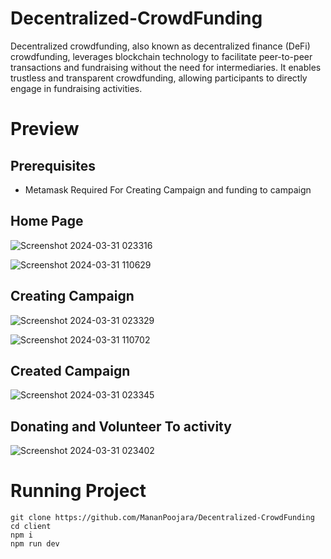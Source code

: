# Decentralized-CrowdFunding
  Decentralized crowdfunding, also known as decentralized finance (DeFi) crowdfunding, leverages blockchain technology to facilitate peer-to-peer transactions and fundraising without the need for intermediaries. It enables trustless and transparent crowdfunding, allowing participants to directly engage in fundraising activities.

# Preview

## Prerequisites
- Metamask Required For Creating Campaign and funding to campaign

## Home Page
![Screenshot 2024-03-31 023316](https://github.com/MananPoojara/Decentralized-CrowdFunding/assets/104253184/f347ef75-39e4-4baf-b3f4-bace964e9b82)

![Screenshot 2024-03-31 110629](https://github.com/MananPoojara/Decentralized-CrowdFunding/assets/104253184/e4ea033b-d1c9-45a1-ba6d-c81515658026)


## Creating Campaign 
![Screenshot 2024-03-31 023329](https://github.com/MananPoojara/Decentralized-CrowdFunding/assets/104253184/c973d47a-f40c-4512-b4b5-ee88525a2130)

![Screenshot 2024-03-31 110702](https://github.com/MananPoojara/Decentralized-CrowdFunding/assets/104253184/9c6f2ce6-60fc-476b-8f77-4252d99c4f42)


## Created Campaign
![Screenshot 2024-03-31 023345](https://github.com/MananPoojara/Decentralized-CrowdFunding/assets/104253184/e28daa25-e503-4bf2-9664-72091d8923d1)

## Donating and Volunteer To activity
![Screenshot 2024-03-31 023402](https://github.com/MananPoojara/Decentralized-CrowdFunding/assets/104253184/5a1f5ad5-6dae-491b-8cde-16f98427511e)


# Running Project 
```
git clone https://github.com/MananPoojara/Decentralized-CrowdFunding
cd client
npm i
npm run dev
```
